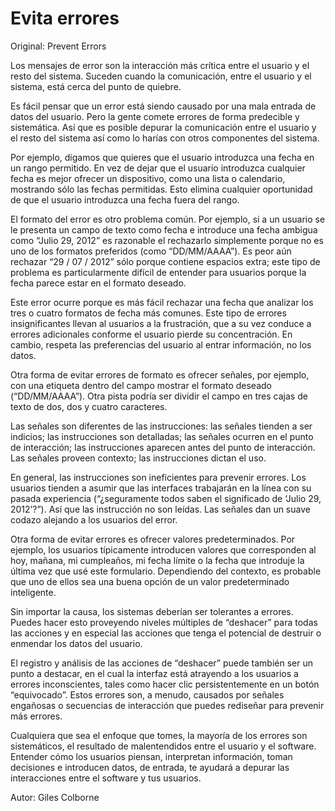 # Evita errores

Original: Prevent Errors

Los mensajes de error son la interacción más crítica entre el usuario y
el resto del sistema. Suceden cuando la comunicación, entre el usuario y
el sistema, está cerca del punto de quiebre.

Es fácil pensar que un error está siendo causado por una mala entrada de
datos del usuario. Pero la gente comete errores de forma predecible y
sistemática. Así que es posible depurar la comunicación entre el usuario
y el resto del sistema así como lo harías con otros componentes del
sistema.

Por ejemplo, digamos que quieres que el usuario introduzca una fecha en
un rango permitido. En vez de dejar que el usuario introduzca cualquier
fecha es mejor ofrecer un dispositivo, como una lista o calendario,
mostrando sólo las fechas permitidas. Esto elimina cualquier oportunidad
de que el usuario introduzca una fecha fuera del rango.

El formato del error es otro problema común. Por ejemplo, si a un
usuario se le presenta un campo de texto como fecha e introduce una
fecha ambigua como “Julio 29, 2012” es razonable el rechazarlo
simplemente porque no es uno de los formatos preferidos (como
“DD/MM/AAAA”). Es peor aún rechazar “29 / 07 / 2012” sólo porque
contiene espacios extra; este tipo de problema es particularmente
difícil de entender para usuarios porque la fecha parece estar en el
formato deseado.

Este error ocurre porque es más fácil rechazar una fecha que analizar
los tres o cuatro formatos de fecha más comunes. Este tipo de errores
insignificantes llevan al usuarios a la frustración, que a su vez
conduce a errores adicionales conforme el usuario pierde su
concentración. En cambio, respeta las preferencias del usuario al entrar
información, no los datos.

Otra forma de evitar errores de formato es ofrecer señales, por ejemplo,
con una etiqueta dentro del campo mostrar el formato deseado
(“DD/MM/AAAA”). Otra pista podría ser dividir el campo en tres cajas de
texto de dos, dos y cuatro caracteres.

Las señales son diferentes de las instrucciones: las señales tienden a
ser indicios; las instrucciones son detalladas; las señales ocurren en
el punto de interacción; las instrucciones aparecen antes del punto de
interacción. Las señales proveen contexto; las instrucciones dictan el
uso.

En general, las instrucciones son ineficientes para prevenir errores.
Los usuarios tienden a asumir que las interfaces trabajarán en la línea
con su pasada experiencia (“¿seguramente todos saben el significado de
‘Julio 29, 2012’?”). Así que las instrucción no son leídas. Las señales
dan un suave codazo alejando a los usuarios del error.

Otra forma de evitar errores es ofrecer valores predeterminados. Por
ejemplo, los usuarios típicamente introducen valores que corresponden al
hoy, mañana, mi cumpleaños, mi fecha límite o la fecha que introduje la
última vez que usé este formulario. Dependiendo del contexto, es
probable que uno de ellos sea una buena opción de un valor
predeterminado inteligente.

Sin importar la causa, los sistemas deberían ser tolerantes a errores.
Puedes hacer esto proveyendo niveles múltiples de “deshacer” para todas
las acciones y en especial las acciones que tenga el potencial de
destruir o enmendar los datos del usuario.

El registro y análisis de las acciones de “deshacer” puede también ser
un punto a destacar, en el cual la interfaz está atrayendo a los
usuarios a errores inconscientes, tales como hacer clic persistentemente
en un botón “equivocado”. Estos errores son, a menudo, causados por
señales engañosas o secuencias de interacción que puedes rediseñar para
prevenir más errores.

Cualquiera que sea el enfoque que tomes, la mayoría de los errores son
sistemáticos, el resultado de malentendidos entre el usuario y el
software. Entender cómo los usuarios piensan, interpretan información,
toman decisiones e introducen datos, de entrada, te ayudará a depurar
las interacciones entre el software y tus usuarios.

Autor: Giles Colborne